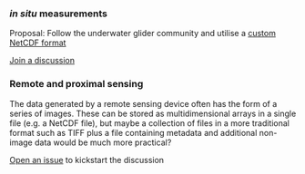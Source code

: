 ### _in situ_ measurements
Proposal: Follow the underwater glider community and utilise a [custom NetCDF format](https://github.com/ioos/ioosngdac)

[Join a discussion](https://github.com/RDA-sUAS-Data-IG/sUASData/issues/3)


### Remote and proximal sensing
The data generated by a remote sensing device often has the form of a series of images. These can be stored as multidimensional arrays in a single file (e.g. a NetCDF file), but maybe a collection of files in a more traditional format such as TIFF plus a file containing metadata and additional non-image data would be much more practical?

[Open an issue](https://github.com/RDA-sUAS-Data-IG/sUASData/issues) to kickstart the discussion
